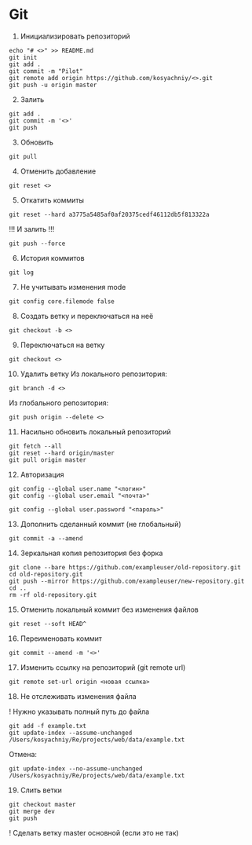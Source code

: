 # Git
1. Инициализировать репозиторий
```
echo "# <>" >> README.md
git init
git add .
git commit -m "Pilot"
git remote add origin https://github.com/kosyachniy/<>.git
git push -u origin master
```

2. Залить
```
git add .
git commit -m '<>'
git push
```

3. Обновить
```
git pull
```

4. Отменить добавление
```
git reset <>
```

5. Откатить коммиты
```
git reset --hard a3775a5485af0af20375cedf46112db5f813322a
```

!!! И залить !!!
```
git push --force
```

6. История коммитов
```
git log
```

7. Не учитывать изменения mode
```
git config core.filemode false
```

8. Создать ветку и переключаться на неё
```
git checkout -b <>
```

9. Переключаться на ветку
```
git checkout <>
```

10. Удалить ветку
Из локального репозитория:
```
git branch -d <>
```

Из глобального репозитория:
```
git push origin --delete <>
```

11. Насильно обновить локальный репозиторий
```
git fetch --all
git reset --hard origin/master
git pull origin master
```

12. Авторизация
```
git config --global user.name "<логин>"
git config --global user.email "<почта>"
```

```
git config --global user.password "<пароль>"
```

13. Дополнить сделанный коммит (не глобальный)
```
git commit -a --amend
```

14. Зеркальная копия репозитория без форка
```
git clone --bare https://github.com/exampleuser/old-repository.git
cd old-repository.git
git push --mirror https://github.com/exampleuser/new-repository.git
cd ..
rm -rf old-repository.git
```

15. Отменить локальный коммит без изменения файлов
```
git reset --soft HEAD^
```

16. Переименовать коммит
```
git commit --amend -m '<>'
```

17. Изменить ссылку на репозиторий (git remote url)
```
git remote set-url origin <новая ссылка>
```

18. Не отслеживать изменения файла

! Нужно указывать полный путь до файла
```
git add -f example.txt
git update-index --assume-unchanged /Users/kosyachniy/Re/projects/web/data/example.txt
```
Отмена:
```
git update-index --no-assume-unchanged /Users/kosyachniy/Re/projects/web/data/example.txt
```

19. Слить ветки
```
git checkout master
git merge dev
git push
```

! Сделать ветку master основной (если это не так)
